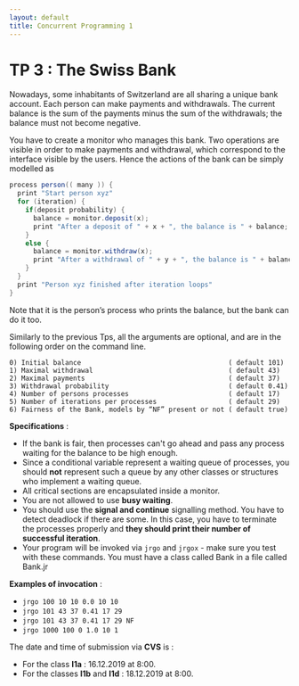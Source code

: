 ```yaml
---
layout: default
title: Concurrent Programming 1
---
```


# TP 3 : The Swiss Bank

Nowadays, some inhabitants of Switzerland are all sharing a unique bank account.
Each person can make payments and withdrawals. The current balance is the sum of
the payments minus the sum of the withdrawals; the balance must not become negative.

You have to create a monitor who manages this bank. Two operations are visible
in order to make payments and withdrawal, which correspond to the interface
visible by the users. Hence the actions of the bank can be simply modelled as

```java
process person(( many )) {
  print "Start person xyz"
  for (iteration) {
    if(deposit probability) {
      balance = monitor.deposit(x);
      print "After a deposit of " + x + ", the balance is " + balance;
    }
    else {
      balance = monitor.withdraw(x);
      print "After a withdrawal of " + y + ", the balance is " + balance;
    }
  }
  print "Person xyz finished after iteration loops"
}
```

Note that it is the person’s process who prints the balance, but the bank can do it too.

Similarly to the previous Tps, all the arguments are optional,
and are in the following order on the command line.

```
0) Initial balance                                     ( default 101)
1) Maximal withdrawal                                  ( default 43)
2) Maximal payments                                    ( default 37)
3) Withdrawal probability                              ( default 0.41)
4) Number of persons processes                         ( default 17)
5) Number of iterations per processes                  ( default 29)
6) Fairness of the Bank, models by “NF” present or not ( default true)
```

**Specifications** :
- If the bank is fair, then processes can't go ahead and pass any process waiting for the balance to be high enough.
- Since a conditional variable represent a waiting queue of processes, you should **not** represent such a queue by any other classes or structures who implement a waiting queue.
- All critical sections are encapsulated inside a monitor.
- You are not allowed to use **busy waiting**.
- You should use the **signal and continue** signalling method. You have to detect
  deadlock if there are some. In this case, you have to terminate the processes
  properly and **they should print their number of successful iteration**.
- Your program will be invoked via `jrgo` and `jrgox` -  make sure you test with
  these commands. You must have a class called Bank in a file called Bank.jr

**Examples of invocation** :
- `jrgo 100 10 10 0.0 10 10`
- `jrgo 101 43 37 0.41 17 29`
- `jrgo 101 43 37 0.41 17 29 NF`
- `jrgo 1000 100 0 1.0 10 1`

The date and time of submission via **CVS** is :
- For the class **I1a** : 16.12.2019 at 8:00.
- For the classes **I1b** and **I1d** : 18.12.2019 at 8:00.
